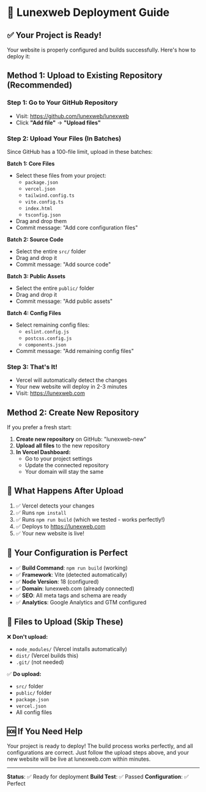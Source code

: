 # 🚀 Lunexweb Deployment Guide

## ✅ Your Project is Ready!

Your website is properly configured and builds successfully. Here's how to deploy it:

## Method 1: Upload to Existing Repository (Recommended)

### Step 1: Go to Your GitHub Repository
- Visit: https://github.com/lunexweb/lunexweb
- Click **"Add file"** → **"Upload files"**

### Step 2: Upload Your Files (In Batches)
Since GitHub has a 100-file limit, upload in these batches:

**Batch 1: Core Files**
- Select these files from your project:
  - `package.json`
  - `vercel.json`
  - `tailwind.config.ts`
  - `vite.config.ts`
  - `index.html`
  - `tsconfig.json`
- Drag and drop them
- Commit message: "Add core configuration files"

**Batch 2: Source Code**
- Select the entire `src/` folder
- Drag and drop it
- Commit message: "Add source code"

**Batch 3: Public Assets**
- Select the entire `public/` folder
- Drag and drop it
- Commit message: "Add public assets"

**Batch 4: Config Files**
- Select remaining config files:
  - `eslint.config.js`
  - `postcss.config.js`
  - `components.json`
- Commit message: "Add remaining config files"

### Step 3: That's It!
- Vercel will automatically detect the changes
- Your new website will deploy in 2-3 minutes
- Visit: https://lunexweb.com

## Method 2: Create New Repository

If you prefer a fresh start:

1. **Create new repository** on GitHub: "lunexweb-new"
2. **Upload all files** to the new repository
3. **In Vercel Dashboard:**
   - Go to your project settings
   - Update the connected repository
   - Your domain will stay the same

## 🎯 What Happens After Upload

1. ✅ Vercel detects your changes
2. ✅ Runs `npm install`
3. ✅ Runs `npm run build` (which we tested - works perfectly!)
4. ✅ Deploys to https://lunexweb.com
5. ✅ Your new website is live!

## 🔧 Your Configuration is Perfect

- ✅ **Build Command**: `npm run build` (working)
- ✅ **Framework**: Vite (detected automatically)
- ✅ **Node Version**: 18 (configured)
- ✅ **Domain**: lunexweb.com (already connected)
- ✅ **SEO**: All meta tags and schema are ready
- ✅ **Analytics**: Google Analytics and GTM configured

## 📁 Files to Upload (Skip These)

❌ **Don't upload:**
- `node_modules/` (Vercel installs automatically)
- `dist/` (Vercel builds this)
- `.git/` (not needed)

✅ **Do upload:**
- `src/` folder
- `public/` folder
- `package.json`
- `vercel.json`
- All config files

## 🆘 If You Need Help

Your project is ready to deploy! The build process works perfectly, and all configurations are correct. Just follow the upload steps above, and your new website will be live at lunexweb.com within minutes.

---
**Status**: ✅ Ready for deployment
**Build Test**: ✅ Passed
**Configuration**: ✅ Perfect


